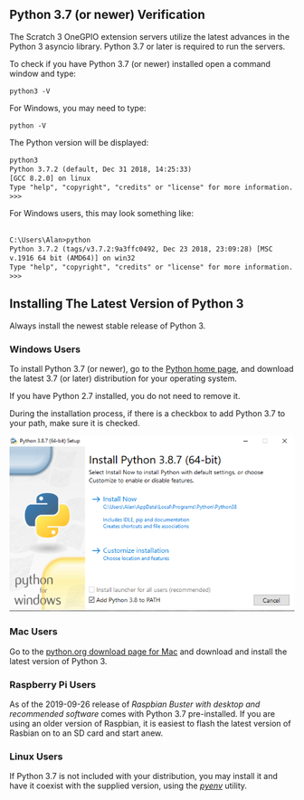 
## Python 3.7 (or newer) Verification
 
The Scratch 3 OneGPIO extension servers utilize the latest advances in
the Python 3 asyncio library. Python 3.7 or later is required to run
the servers.

To check if you have Python 3.7 (or newer) installed open a command window and
type:

```
python3 -V
```

For Windows, you may need to type:

```
python -V
```

The Python version will be displayed:

```
python3
Python 3.7.2 (default, Dec 31 2018, 14:25:33)
[GCC 8.2.0] on linux
Type "help", "copyright", "credits" or "license" for more information.
>>>
```

For Windows users, this may look something like:
```

C:\Users\Alan>python
Python 3.7.2 (tags/v3.7.2:9a3ffc0492, Dec 23 2018, 23:09:28) [MSC v.1916 64 bit (AMD64)] on win32
Type "help", "copyright", "credits" or "license" for more information.
>>>
```

## Installing The Latest Version of Python 3

Always install the newest stable release of Python 3.

### Windows Users

To install Python 3.7 (or newer), go to the
<a href="https://www.python.org/" target="_blank">Python home page,</a>
and download the latest 3.7 (or later) distribution for your operating system.

If you have Python 2.7 installed, you do not need to remove it.

During the installation process, if there is a checkbox to add Python 3.7 to your path,
 make sure it is checked.

![](./images/windows_python_install.png)

### Mac Users

Go to the
[python.org download page for Mac](https://www.python.org/downloads/mac-osx/)
and download and install the latest version of Python 3.

### Raspberry Pi Users
As of the 2019-09-26 release of *Raspbian Buster with desktop and recommended
software* comes with Python 3.7 pre-installed. If you are using an older
version of Raspbian, it is easiest to flash the latest version of
Rasbian on to an SD card and start anew.

### Linux Users
If Python 3.7 is not included with your distribution, you may install it
and have it coexist with the supplied version, using the
[*pyenv*](https://realpython.com/intro-to-pyenv/) utility.





